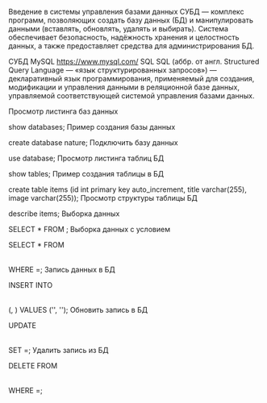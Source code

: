 Введение в системы управления базами данных
СУБД — комплекс программ, позволяющих создать базу данных (БД) и манипулировать данными (вставлять, обновлять, удалять и выбирать). Система обеспечивает безопасность, надёжность хранения и целостность данных, а также предоставляет средства для администрирования БД.

СУБД MySQL
https://www.mysql.com/
SQL
SQL (аббр. от англ. Structured Query Language — «язык структурированных запросов») — декларативный язык программирования, применяемый для создания, модификации и управления данными в реляционной базе данных, управляемой соответствующей системой управления базами данных.

Просмотр листинга баз данных

show databases;
Пример создания базы данных

create database nature;
Подключить базу данных

use database;
Просмотр листинга таблиц БД

show tables;
Пример создания таблицы в БД

create table items (id int primary key auto_increment, title varchar(255), image varchar(255));
Просмотр структуры таблицы БД

describe items;
Выборка данных

SELECT * FROM <table>;
Выборка данных с условием

SELECT * FROM <table> WHERE <column>=<value>;
Запись данных в БД

INSERT INTO <table> (<column>, <column>) VALUES ('<value>', '<value>');
Обновить запись в БД

UPDATE <table> SET <column>=<value>;
Удалить запись из БД

DELETE FROM <table> WHERE <column>=<value>;